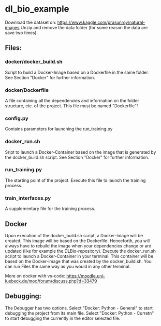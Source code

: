# dl_bio_example

Download the dataset on:
https://www.kaggle.com/prasunroy/natural-images
Unzip and remove the data folder (for some reason the data are save two times).

## Files:

### docker/docker_build.sh

Script to build a Docker-Image based on a Dockerfile in the same folder. See Section
"Docker" for further information.

### docker/Dockerfile

A file containing all the dependencies and information on the folder structure, etc. of 
the project. This file must be named "Dockerfile"!

### config.py

Contains parameters for launching the run_training.py

### docker_run.sh

Sript to launch a Docker-Container based on the image that is generated by the
docker_build.sh script. See Section "Docker" for further information.

### run_training.py

The starting point of the project. Execute this file to launch the training process.

### train_interfaces.py

A supplementary file for the training process.

## Docker

Upon execution of the docker_build.sh script, a Docker-Image will be created. This image
will be based on the Dockerfile. Henceforth, you will always have to rebuild the image
when your dependencies change or are updated (like for example the DLBio-repository).
Execute the docker_run.sh script to launch a Docker-Container in your terminal. This
container will be based on the Docker-image that was created by the docker_build.sh.
You can run Files the same way as you would in any other terminal.

More on docker with vs-code:
https://moodle.uni-luebeck.de/mod/forum/discuss.php?d=33479

## Debugging:

The Debugger has two options. Select "Docker: Python - General" to start debugging the
project from its main file. Select "Docker: Python - Curretn" to start debugging the
currently in the editor selected file.
